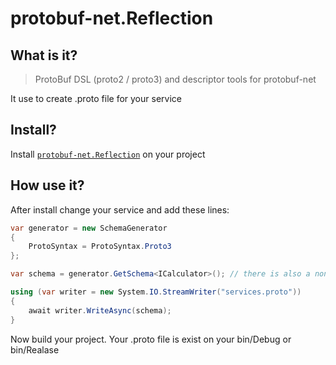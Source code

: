 # protobuf-net.Reflection

## What is it?

> ProtoBuf DSL (proto2 / proto3) and descriptor tools for protobuf-net

It use to create .proto file for your service

## Install?

Install [`protobuf-net.Reflection`](https://www.nuget.org/packages/protobuf-net.Reflection) on your project

## How use it?

After install change your service and add these lines: 

``` c#
var generator = new SchemaGenerator
{
    ProtoSyntax = ProtoSyntax.Proto3
};

var schema = generator.GetSchema<ICalculator>(); // there is also a non-generic overload that takes Type

using (var writer = new System.IO.StreamWriter("services.proto"))
{
    await writer.WriteAsync(schema);
}
```

Now build your project. Your .proto file is exist on your bin/Debug or bin/Realase
